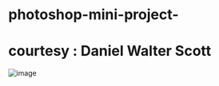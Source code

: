 # photoshop-mini-project-
# courtesy : Daniel Walter Scott
![image](https://user-images.githubusercontent.com/53997990/146396521-20f25917-321c-4b01-9747-92df5fabff67.png)

